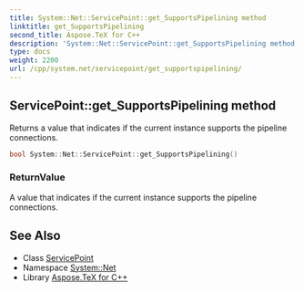 ```yaml
---
title: System::Net::ServicePoint::get_SupportsPipelining method
linktitle: get_SupportsPipelining
second_title: Aspose.TeX for C++
description: 'System::Net::ServicePoint::get_SupportsPipelining method. Returns a value that indicates if the current instance supports the pipeline connections in C++.'
type: docs
weight: 2200
url: /cpp/system.net/servicepoint/get_supportspipelining/
---
```

## ServicePoint::get_SupportsPipelining method


Returns a value that indicates if the current instance supports the pipeline connections.

```cpp
bool System::Net::ServicePoint::get_SupportsPipelining()
```


### ReturnValue

A value that indicates if the current instance supports the pipeline connections.

## See Also

* Class [ServicePoint](../)
* Namespace [System::Net](../../)
* Library [Aspose.TeX for C++](../../../)
